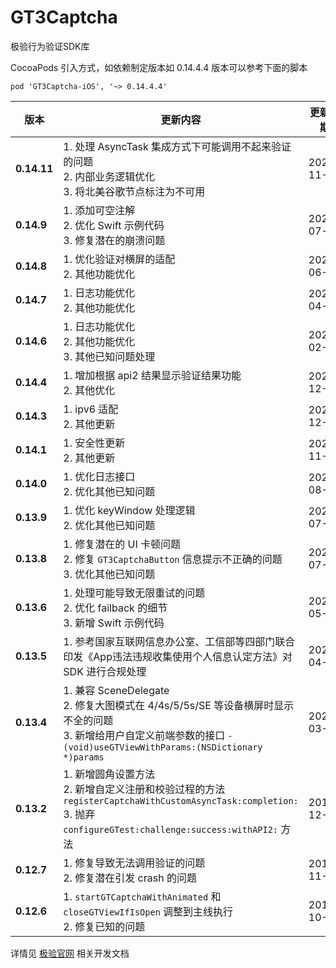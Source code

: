 # GT3Captcha
极验行为验证SDK库

CocoaPods 引入方式，如依赖制定版本如 0.14.4.4 版本可以参考下面的脚本 

`pod 'GT3Captcha-iOS', '~> 0.14.4.4'`

版本|更新内容|更新日期
-----|-----|-----
**0.14.11**  |1. 处理 AsyncTask 集成方式下可能调用不起来验证的问题 <br> 2. 内部业务逻辑优化 <br> 3. 将北美谷歌节点标注为不可用| 2021-11-12
**0.14.9**  |1. 添加可空注解 <br> 2. 优化 Swift 示例代码 <br> 3. 修复潜在的崩溃问题| 2021-07-27
**0.14.8**  |1. 优化验证对横屏的适配 <br> 2. 其他功能优化| 2021-06-07
**0.14.7**  |1. 日志功能优化 <br> 2. 其他功能优化| 2021-04-15
**0.14.6**  |1. 日志功能优化 <br> 2. 其他功能优化 <br> 3. 其他已知问题处理| 2021-02-22
**0.14.4**  |1. 增加根据 api2 结果显示验证结果功能 <br> 2. 其他优化| 2020-12-24
**0.14.3**  |1. ipv6 适配 <br> 2. 其他更新| 2020-12-10
**0.14.1**  |1. 安全性更新 <br> 2. 其他更新| 2020-11-18
**0.14.0**  |1. 优化日志接口 </br> 2. 优化其他已知问题| 2020-08-04
**0.13.9**  |1. 优化 keyWindow 处理逻辑 </br> 2. 优化其他已知问题| 2020-07-24
**0.13.8**  |1. 修复潜在的 UI 卡顿问题 </br> 2. 修复 `GT3CaptchaButton` 信息提示不正确的问题 </br> 3. 优化其他已知问题| 2020-07-01
**0.13.6**  |1. 处理可能导致无限重试的问题 </br> 2. 优化 failback 的细节 </br> 3. 新增 Swift 示例代码| 2020-05-06
**0.13.5**  |1. 参考国家互联网信息办公室、工信部等四部门联合印发《App违法违规收集使用个人信息认定方法》对 SDK 进行合规处理 | 2020-04-23
**0.13.4**  |1. 兼容 SceneDelegate </br> 2. 修复大图模式在 4/4s/5/5s/SE 等设备横屏时显示不全的问题 </br> 3. 新增给用户自定义前端参数的接口 `- (void)useGTViewWithParams:(NSDictionary *)params`|2020-03-17
**0.13.2**  |1. 新增圆角设置方法 </br> 2. 新增自定义注册和校验过程的方法 `registerCaptchaWithCustomAsyncTask:completion:` </br> 3. 抛弃 `configureGTest:challenge:success:withAPI2:` 方法| 2019-12-17
**0.12.7**  |1. 修复导致无法调用验证的问题 </br> 2. 修复潜在引发 crash 的问题 | 2019-11-11
**0.12.6**  |1. `startGTCaptchaWithAnimated` 和 `closeGTViewIfIsOpen` 调整到主线执行 </br> 2. 修复已知的问题 | 2019-10-14


详情见 [极验官网](http://www.geetest.com) 相关开发文档
